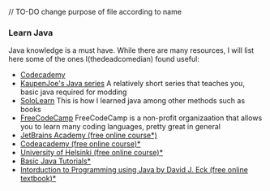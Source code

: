 // TO-DO change purpose of file according to name


### Learn Java

Java knowledge is a must have. While there are many resources, I will list here some of the ones I(thedeadcomedian) found useful:

  - [Codecademy](https://www.codecademy.com/catalog/language/java?g_network=g&g_productchannel=&g_adid=624951457630&g_locinterest=&g_keyword=codecademy%20java&g_acctid=243-039-7011&g_adtype=&g_keywordid=kwd-327295696446&g_ifcreative=&g_campaign=account&g_locphysical=9197713&g_adgroupid=128133970548&g_productid=&g_source={sourceid}&g_merchantid=&g_placement=&g_partition=&g_campaignid=1726903838&g_ifproduct=&utm_id=t_kwd-327295696446:ag_128133970548:cp_1726903838:n_g:d_c&utm_source=google&utm_medium=paid-search&utm_term=codecademy%20java&utm_campaign=INTL_Brand_Exact&utm_content=624951457630&g_adtype=search&g_acctid=243-039-7011&gad_source=1&gclid=CjwKCAjwqre1BhAqEiwA7g9Qhr4S7rnr6lNNym9Lu3hyXKpa1za-ZjNhoCIY6r0fIb4r39gV99_k4xoChZ8QAvD_BwE)
  - [KaupenJoe's Java series](https://www.youtube.com/watch?v=G1ifRRtJm7w&list=PLKGarocXCE1Egp6soRNlflWJWc44sau40&pp=iAQB)
   A relatively short series that teaches you, basic java required for modding
- [SoloLearn](https://www.sololearn.com/en/learn/courses/java-introduction)
   This is how I learned java among other methods such as books
- [FreeCodeCamp](https://www.freecodecamp.org/news/learn-java-free-java-courses-for-beginners/)
   FreeCodeCamp is a non-profit organizaation that allows you to learn many coding languages, pretty great in general
- [JetBrains Academy (free online course*)](https://www.jetbrains.com/academy)
- [Codeacademy (free online course)*](https://www.codecademy.com/learn/learn-java)
- [University of Helsinki (free online course)*](https://java-programming.mooc.fi/)
- [Basic Java Tutorials*](https://docs.oracle.com/javase/tutorial)
- [Intorduction to Programming using Java by David J. Eck (free online textbook)*](http://math.hws.edu/javanotes)
